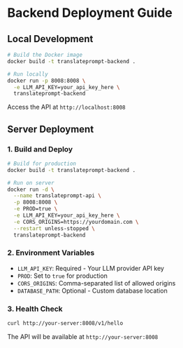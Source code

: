 # Backend Deployment Guide

## Local Development

```bash
# Build the Docker image
docker build -t translateprompt-backend .

# Run locally
docker run -p 8008:8008 \
  -e LLM_API_KEY=your_api_key_here \
  translateprompt-backend
```

Access the API at `http://localhost:8008`

## Server Deployment

### 1. Build and Deploy

```bash
# Build for production
docker build -t translateprompt-backend .

# Run on server
docker run -d \
  --name translateprompt-api \
  -p 8008:8008 \
  -e PROD=true \
  -e LLM_API_KEY=your_api_key_here \
  -e CORS_ORIGINS=https://yourdomain.com \
  --restart unless-stopped \
  translateprompt-backend
```

### 2. Environment Variables

- `LLM_API_KEY`: Required - Your LLM provider API key
- `PROD`: Set to `true` for production
- `CORS_ORIGINS`: Comma-separated list of allowed origins
- `DATABASE_PATH`: Optional - Custom database location

### 3. Health Check

```bash
curl http://your-server:8008/v1/hello
```

The API will be available at `http://your-server:8008`

